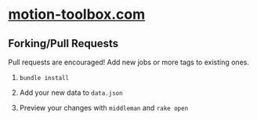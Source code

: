 # [motion-toolbox.com](http://motion-toolbox.com)

## Forking/Pull Requests

Pull requests are encouraged! Add new jobs or more tags to existing ones.

1. `bundle install`

2. Add your new data to `data.json`

3. Preview your changes with `middleman` and `rake open`
